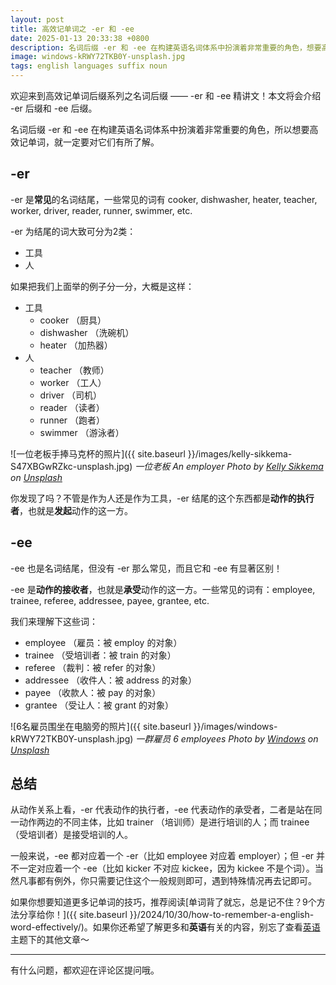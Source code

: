 ```yaml
---
layout: post
title: 高效记单词之 -er 和 -ee
date: 2025-01-13 20:33:38 +0800
description: 名词后缀 -er 和 -ee 在构建英语名词体系中扮演着非常重要的角色，想要高效记单词就一定要对它们有所了解，本文将会介绍 -er 后缀和 -ee 后缀，助你精准记忆。
image: windows-kRWY72TKB0Y-unsplash.jpg
tags: english languages suffix noun
---
```


欢迎来到高效记单词后缀系列之名词后缀 —— -er 和 -ee 精讲文！本文将会介绍 -er 后缀和 -ee 后缀。

名词后缀 -er 和 -ee 在构建英语名词体系中扮演着非常重要的角色，所以想要高效记单词，就一定要对它们有所了解。

## -er

-er 是**常见**的名词结尾，一些常见的词有 cooker, dishwasher, heater, teacher, worker, driver, reader, runner, swimmer, etc.

-er 为结尾的词大致可分为2类：
- 工具
- 人

如果把我们上面举的例子分一分，大概是这样：
- 工具
	- cooker （厨具）	
	- dishwasher （洗碗机）
	- heater （加热器）
- 人
	- teacher （教师）
	- worker （工人）
	- driver （司机）
	- reader （读者）
	- runner （跑者）
	- swimmer （游泳者）

![一位老板手捧马克杯的照片]({{ site.baseurl }}/images/kelly-sikkema-S47XBGwRZkc-unsplash.jpg)
*一位老板 An employer Photo by <a href="https://unsplash.com/@kellysikkema?utm_content=creditCopyText&utm_medium=referral&utm_source=unsplash">Kelly Sikkema</a> on <a href="https://unsplash.com/photos/woman-in-black-long-sleeve-shirt-holding-white-ceramic-mug-S47XBGwRZkc?utm_content=creditCopyText&utm_medium=referral&utm_source=unsplash">Unsplash</a>*

你发现了吗？不管是作为人还是作为工具，-er 结尾的这个东西都是**动作的执行者**，也就是**发起**动作的这一方。

## -ee
 
-ee 也是名词结尾，但没有 -er 那么常见，而且它和 -ee 有显著区别！

-ee 是**动作的接收者**，也就是**承受**动作的这一方。一些常见的词有：employee, trainee, referee, addressee, payee, grantee, etc.

我们来理解下这些词：

- employee （雇员：被 employ 的对象）
- trainee （受培训者：被 train 的对象）
- referee （裁判：被 refer 的对象）
- addressee （收件人：被 address 的对象）
- payee （收款人：被 pay 的对象）
- grantee （受让人：被 grant 的对象）

![6名雇员围坐在电脑旁的照片]({{ site.baseurl }}/images/windows-kRWY72TKB0Y-unsplash.jpg)
*一群雇员 6 employees Photo by <a href="https://unsplash.com/@windows?utm_content=creditCopyText&utm_medium=referral&utm_source=unsplash">Windows</a> on <a href="https://unsplash.com/photos/woman-in-maroon-sweater-using-laptop-kRWY72TKB0Y?utm_content=creditCopyText&utm_medium=referral&utm_source=unsplash">Unsplash</a>*

## 总结

从动作关系上看，-er 代表动作的执行者，-ee 代表动作的承受者，二者是站在同一动作两边的不同主体，比如 trainer （培训师）是进行培训的人；而 trainee （受培训者）是接受培训的人。

一般来说，-ee 都对应着一个 -er（比如 employee 对应着 employer）；但 -er 并不一定对应着一个 -ee（比如 kicker 不对应 kickee，因为 kickee 不是个词）。当然凡事都有例外，你只需要记住这个一般规则即可，遇到特殊情况再去记即可。

如果你想要知道更多记单词的技巧，推荐阅读[单词背了就忘，总是记不住？9个方法分享给你！]({{ site.baseurl }}/2024/10/30/how-to-remember-a-english-word-effectively/)。如果你还希望了解更多和**英语**有关的内容，别忘了查看<a href="/tag/english?utm_source=blog&utm_medium=post&utm_content=read_more">英语</a>主题下的其他文章～

---

有什么问题，都欢迎在评论区提问哦。
